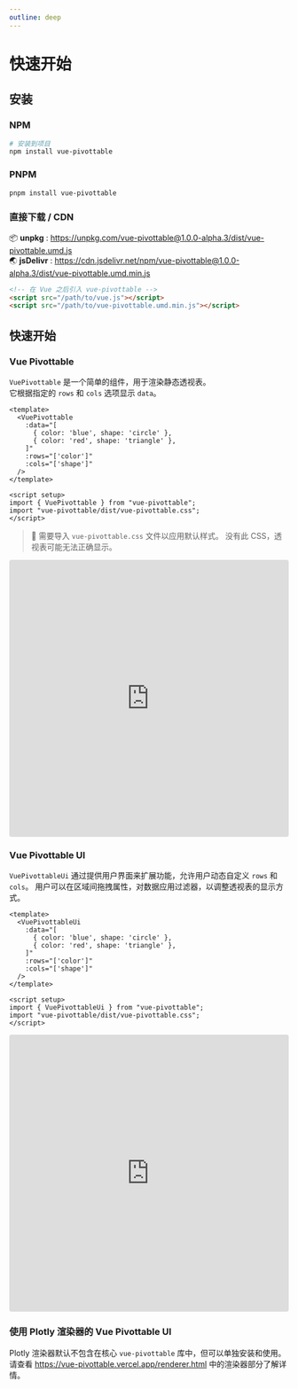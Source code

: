 ```yaml
---
outline: deep
---
```


# 快速开始

## 安装

### NPM

```bash
# 安装到项目
npm install vue-pivottable
```

### PNPM

```bash
pnpm install vue-pivottable
```

### 直接下载 / CDN

📦 **unpkg** : <https://unpkg.com/vue-pivottable@1.0.0-alpha.3/dist/vue-pivottable.umd.js><br/>
🌏 **jsDelivr** : <https://cdn.jsdelivr.net/npm/vue-pivottable@1.0.0-alpha.3/dist/vue-pivottable.umd.min.js>

```html
<!-- 在 Vue 之后引入 vue-pivottable -->
<script src="/path/to/vue.js"></script>
<script src="/path/to/vue-pivottable.umd.min.js"></script>
```

## 快速开始

### Vue Pivottable

`VuePivottable` 是一个简单的组件，用于渲染静态透视表。  
它根据指定的 `rows` 和 `cols` 选项显示 `data`。

```vue
<template>
  <VuePivottable
    :data="[
      { color: 'blue', shape: 'circle' },
      { color: 'red', shape: 'triangle' },
    ]"
    :rows="['color']"
    :cols="['shape']"
  />
</template>

<script setup>
import { VuePivottable } from "vue-pivottable";
import "vue-pivottable/dist/vue-pivottable.css";
</script>
```

> 🔴 需要导入 `vue-pivottable.css` 文件以应用默认样式。
> 没有此 CSS，透视表可能无法正确显示。

<iframe
  src="https://stackblitz.com/edit/vitejs-vite-iyiexnrn?embed=1&file=src%2FApp.vue&hideExplorer=1&hideNavigation=1&view=preview"
  width="100%"
  height="500"
  style="border:0; border-radius: 4px; overflow:hidden;"
  title="Vite Vue3 Sample"
  allow="accelerometer; ambient-light-sensor; camera; encrypted-media; geolocation; gyroscope; hid; microphone; midi; payment; usb; vr; xr-spatial-tracking"
  sandbox="allow-forms allow-modals allow-popups allow-presentation allow-same-origin allow-scripts allow-popups-to-escape-sandbox"
></iframe>

### Vue Pivottable UI

`VuePivottableUi` 通过提供用户界面来扩展功能，允许用户动态自定义 `rows` 和 `cols`。
用户可以在区域间拖拽属性，对数据应用过滤器，以调整透视表的显示方式。

```vue
<template>
  <VuePivottableUi
    :data="[
      { color: 'blue', shape: 'circle' },
      { color: 'red', shape: 'triangle' },
    ]"
    :rows="['color']"
    :cols="['shape']"
  />
</template>

<script setup>
import { VuePivottableUi } from "vue-pivottable";
import "vue-pivottable/dist/vue-pivottable.css";
</script>
```

<iframe
  src="https://stackblitz.com/edit/vitejs-vite-dviwcxsq?embed=1&file=src%2FApp.vue&hideExplorer=1&hideNavigation=1&view=preview"
  width="100%"
  height="500"
  style="border:0; border-radius: 4px; overflow:hidden;"
  title="Vite Vue3 Sample"
  allow="accelerometer; ambient-light-sensor; camera; encrypted-media; geolocation; gyroscope; hid; microphone; midi; payment; usb; vr; xr-spatial-tracking"
  sandbox="allow-forms allow-modals allow-popups allow-presentation allow-same-origin allow-scripts allow-popups-to-escape-sandbox"
></iframe>

### 使用 Plotly 渲染器的 Vue Pivottable UI

Plotly 渲染器默认不包含在核心 `vue-pivottable` 库中，但可以单独安装和使用。
请查看 https://vue-pivottable.vercel.app/renderer.html 中的渲染器部分了解详情。